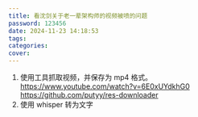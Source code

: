 ```yaml
---
title: 看沈剑关于老一辈架构师的视频被喷的问题
password: 123456
date: 2024-11-23 14:18:53
tags:
categories:
cover:
---
```

1. 使用工具抓取视频，并保存为 mp4 格式。 https://www.youtube.com/watch?v=6E0xUYdkhG0 https://github.com/putyy/res-downloader
2. 使用 whisper 转为文字
